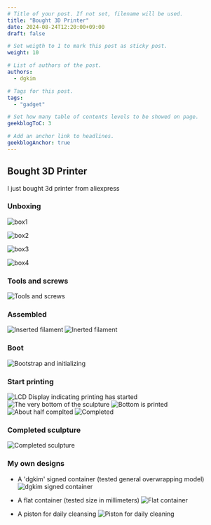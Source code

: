 ```yaml
---
# Title of your post. If not set, filename will be used.
title: "Bought 3D Printer"
date: 2024-08-24T12:20:00+09:00
draft: false

# Set weigth to 1 to mark this post as sticky post.
weight: 10

# List of authors of the post.
authors:
  - dgkim

# Tags for this post.
tags:
  - "gadget"

# Set how many table of contents levels to be showed on page.
geekblogToC: 3

# Add an anchor link to headlines.
geekblogAnchor: true
---
```


## Bought 3D Printer

I just bought 3d printer from aliexpress

### Unboxing

![box1](/uploads/2024-3d-printer/IMG_6729_resized.jpg)

![box2](/uploads/2024-3d-printer/IMG_6730_resized.jpg)

![box3](/uploads/2024-3d-printer/IMG_6731_resized.jpg)

![box4](/uploads/2024-3d-printer/IMG_6732_resized.jpg)

### Tools and screws

![Tools and screws](/uploads/2024-3d-printer/IMG_6733_resized.jpg)

### Assembled

![Inserted filament](/uploads/2024-3d-printer/IMG_6734_resized.jpg)
![Inerted filament](/uploads/2024-3d-printer/IMG_6735_resized.jpg)

### Boot

![Bootstrap and initializing](/uploads/2024-3d-printer/IMG_6736_resized.jpg)

### Start printing

![LCD Display indicating printing has started](/uploads/2024-3d-printer/IMG_6738_resized.jpg)
![The very bottom of the sculpture](/uploads/2024-3d-printer/IMG_6739_resized.jpg)
![Bottom is printed](/uploads/2024-3d-printer/IMG_6741_resized.jpg)
![About half complted](/uploads/2024-3d-printer/IMG_6742_resized.jpg)
![Completed](/uploads/2024-3d-printer/IMG_6746_resized.jpg)

### Completed sculpture

![Completed sculpture](/uploads/2024-3d-printer/IMG_6747_resized.jpg)

### My own designs

- A 'dgkim' signed container (tested general overwrapping model)
![dgkim signed container](/uploads/2024-3d-printer/IMG_6755_resized.jpg)

- A flat container (tested size in millimeters)
![Flat container](/uploads/2024-3d-printer/IMG_6760_resized.jpg)

- A piston for daily cleansing
![Piston for daily cleaning](/uploads/2024-3d-printer/IMG_6763_resized.jpg)
